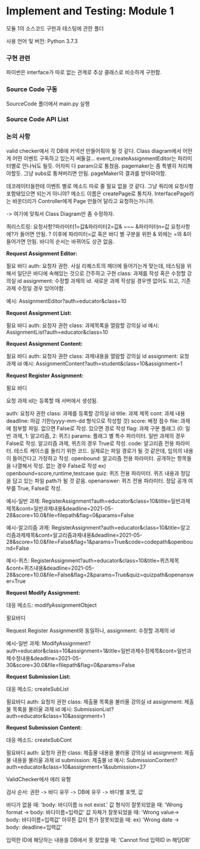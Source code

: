 # Implement and Testing: Module 1

모듈 1의 소스코드 구현과 테스팅에 관한 폴더

사용 언어 및 버전: Python 3.7.3

### 구현 관련

파이썬은 interface가 따로 없는 관계로 추상 클래스로 비슷하게 구현함.

### Source Code 구동 

SourceCode 폴더에서 main.py 실행

### Source Code API List



### 논의 사항

valid checker에서 각 DB에 커넥션 만들어줘야 될 것 같다.
Class diagram에서 어떤게 어떤 이벤트 구독하고 있는지 써둘걸...
event_createAssignmentEditor는 파라미터별로 안나눠도 될듯. 어차피 다 param으로 퉁쳤음.
pagemaker는 좀 특별히 처리해야할듯. 그냥 subs로 퉁쳐버리면 안됨. pageMaker의 결과를 받아와야함.

데코레이터들한테 이벤트 별로 메소드 따로 줄 필요 없을 것 같다. 그냥 쿼리에 요청사항 포함돼있으면 되는거 아니야?
메소드 이름은 createPage로 퉁치자. InterfacePage라는 바운더리가 Controller에게 Page 만들어 달라고 요청하는거니까.

-> 여기에 맞춰서 Class Diagram만 좀 수정하자.



쿼리스트링: 요청사항?파라미터1=값&파라미터2=값& ~~~ &파라미터n=값
요청사항에?가 들어면 안됨.
? 이후에 파라미터=값 혹은 바디 별 구분을 위한 & 외에는 =와 &이 들어가면 안됨.
바디의 순서는 바뀌어도 상관 없음.

__Request Assignment Editor:__

필요 바디
auth: 요청자 권한. 사실 리퀘스트의 헤더에 들어가는게 맞는데, 테스팅을 위해서 일단은 바디에 속해있는 것으로 간주하고 구현
class: 과제를 작성 혹은 수정할 강의실 id
assignment: 수정할 과제의 id. 새로운 과제 작성일 경우엔 없어도 되고, 기존 과제 수정일 경우 있어야함.

예시: AssignmentEditor?auth=educator&class=10

__Request Assignment List:__

필요 바디
auth: 요청자 권한
class: 과제목록을 열람할 강의실 id
예시: AssignmentList?auth=educator&class=10

__Request Assignment Content:__

필요 바디
auth: 요청자 권한
class: 과제내용을 열람할 강의실 id
assignment: 요청 과제 id
예시: AssignmentContent?auth=student&class=10&assignment=1

__Request Register Assignment:__

필요 바디

요청 과제 id는 등록할 때 서버에서 생성됨.

auth: 요청자 권한
class: 과제를 등록할 강의실 id
title: 과제 제목
cont: 과제 내용
deadline: 마감 기한(yyyy-mm-dd 형식으로 작성할 것)
score: 배정 점수
file: 과제에 첨부할 파일. 없으면 False로 작성. 있으면 경로 작성
flag: 과제 구분 플래그 (0: 일반 과제, 1: 알고리즘, 2: 퀴즈)
params: 플래그 별 특수 파라미터. 
일반 과제의 경우 False로 작성.
알고리즘 과제, 퀴즈의 경우 True로 작성.
code: 알고리즘 전용 파라미터. 테스트 케이스를 돌리기 위한 코드. 실제로는 파일 경로가 될 것 같은데, 임의의 내용이 들어간다고 가정하고 작성.
openbound: 알고리즘 전용 파라미터. 공개하는 항목들을 나열해서 작성. 없는 경우 False로 작성
ex) openbound=score,runtime,testcase
quiz: 퀴즈 전용 파라미터. 퀴즈 내용과 정답을 담고 있는 파일 path가 될 것 같음.
openanswer: 퀴즈 전용 파라미터. 정답 공개 여부를 True, False로 작성.

예시-일반 과제: 
RegisterAssignment?auth=educator&class=10&title=일반과제제목&cont=일반과제내용&deadline=2021-05-28&score=10.0&file=filepath&flag=0&params=False

예시-알고리즘 과제: 
RegisterAssignment?auth=educator&class=10&title=알고리즘과제제목&cont=알고리즘과제내용&deadline=2021-05-28&score=10.0&file=False&flag=1&params=True&code=codepath&openbound=False

예시-퀴즈:
RegisterAssignment?auth=educator&class=10&title=퀴즈제목&cont=퀴즈내용&deadline=2021-05-28&score=10.0&file=False&flag=2&params=True&quiz=quizpath&openanswer=True

__Request Modify Assignment:__

대응 메소드: modifyAssignmentObject

필요바디

Request Register Assignment와 동일하나, 
assignment: 수정할 과제의 id 

예시-일반 과제: 
ModifyAssignment?auth=educator&class=10&assignment=1&title=일반과제수정제목&cont=일반과제수정내용&deadline=2021-05-30&score=30.0&file=filepath&flag=0&params=False

__Request Submission List:__

대응 메소드: createSubList

필요바디
auth: 요청자 권한
class: 제출물 목록을 불러올 강의실 id
assignment: 제출물 목록을 불러울 과제 id
예시: SubmissionList?auth=educator&class=10&assignment=1

__Request Submission Content:__

대응 메소드: createSubCont

필요바디
auth: 요청자 권한
class: 제출물 내용을 불러올 강의실 id
assignment: 제출물 내용을 불러울 과제 id
submission: 제출물 id
예시: SubmissionContent?auth=educator&class=10&assignment=1&submission=27



ValidChecker에서 에러 유형

검사 순서:
권한 -> 바디 유무 -> DB에 유무 -> 바디별 포멧, 값

바디가 없을 때: 'body: 바디이름 is not exist.'
값 형식이 잘못되었을 때: 'Wrong format -> body: 바디이름=입력값'
값 자체가 잘못되었을 때: 'Wrong value-> body: 바디이름=입력값'
아무튼 값이 뭔가 잘못되었을 때: ex) 'Wrong date -> body: deadline=입력값'

입력한 ID에 해당하는 내용을 DB에서 못 찾았을 때: 'Cannot find 입력ID in 해당DB'
